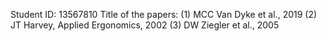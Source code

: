 Student ID: 13567810
Title of the papers:
(1) MCC Van Dyke et al., 2019
(2) JT Harvey, Applied Ergonomics, 2002
(3) DW Ziegler et al., 2005
